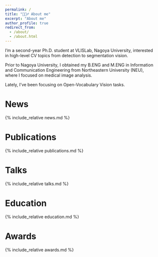 ```yaml
---
permalink: /
title: "🙋🏻‍♂️ About me"
excerpt: "About me"
author_profile: true
redirect_from: 
  - /about/
  - /about.html
---
```


I’m a second-year Ph.D. student at VLISLab, Nagoya University, interested in high-level CV topics from detection to segmentation vision.

Prior to Nagoya University, I obtained my B.ENG and M.ENG in Information and Communication Engineering from Northeastern University (NEU), where I focused on medical image analysis.

Lately, I’ve been focusing on Open-Vocabulary Vision tasks.


News
======
  {% include_relative news.md %}


Publications
======
  {% include_relative publications.md %}



Talks
======
  {% include_relative talks.md %}

Education
======
  {% include_relative education.md %}

Awards
======
  {% include_relative awards.md %}
